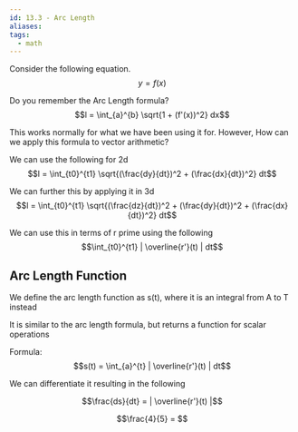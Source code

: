 ```yaml
---
id: 13.3 - Arc Length
aliases: 
tags:
  - math
---
```


Consider the following equation.
$$y = f(x)$$

Do you remember the Arc Length formula?
$$l = \int_{a}^{b} \sqrt{1 + (f'(x))^2} dx$$

This works normally for what we have been using it for. However, How can we apply this formula to vector arithmetic?

We can use the following for 2d
$$l = \int_{t0}^{t1} \sqrt{(\frac{dy}{dt})^2 + (\frac{dx}{dt})^2} dt$$

We can further this by applying it in 3d
$$l = \int_{t0}^{t1} \sqrt{(\frac{dz}{dt})^2 + (\frac{dy}{dt})^2 + (\frac{dx}{dt})^2} dt$$

We can use this in terms of r prime using the following
$$\int_{t0}^{t1} | \overline{r'}(t) | dt$$

## Arc Length Function

We define the arc length function as s(t), where it is an integral from A to T instead

It is similar to the arc length formula, but returns a function for scalar operations

Formula:
$$s(t) = \int_{a}^{t} | \overline{r'}(t) | dt$$

We can differentiate it resulting in the following

$$\frac{ds}{dt} = | \overline{r'}(t) |$$

$$\frac{4}{5} = $$
